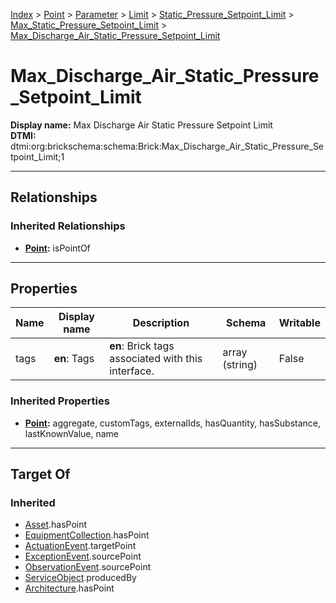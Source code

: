[Index](../../../../../Index.md) > [Point](../../../../Point.md) > [Parameter](../../../Parameter.md) > [Limit](../../Limit.md) > [Static_Pressure_Setpoint_Limit](../Static_Pressure_Setpoint_Limit.md) > [Max_Static_Pressure_Setpoint_Limit](Max_Static_Pressure_Setpoint_Limit.md) > [Max_Discharge_Air_Static_Pressure_Setpoint_Limit](#)
# Max_Discharge_Air_Static_Pressure_Setpoint_Limit

**Display name:** Max Discharge Air Static Pressure Setpoint Limit<br />
**DTMI:** dtmi:org:brickschema:schema:Brick:Max_Discharge_Air_Static_Pressure_Setpoint_Limit;1

---

## Relationships

### Inherited Relationships
* **[Point](../../../../Point.md):** isPointOf

---

## Properties

|Name|Display name|Description|Schema|Writable|
|-|-|-|-|-|
|tags|**en**: Tags|**en**: Brick tags associated with this interface.|array (string)|False|
### Inherited Properties
* **[Point](../../../../Point.md):** aggregate, customTags, externalIds, hasQuantity, hasSubstance, lastKnownValue, name

---

## Target Of
### Inherited
* [Asset](../../../../../Asset/Asset.md).hasPoint
* [EquipmentCollection](../../../../../Collection/EquipmentCollection.md).hasPoint
* [ActuationEvent](../../../../../Event/PointEvent/ActuationEvent.md).targetPoint
* [ExceptionEvent](../../../../../Event/PointEvent/ExceptionEvent.md).sourcePoint
* [ObservationEvent](../../../../../Event/PointEvent/ObservationEvent.md).sourcePoint
* [ServiceObject](../../../../../Information/ServiceObject/ServiceObject.md).producedBy
* [Architecture](../../../../../Space/Architecture/Architecture.md).hasPoint
